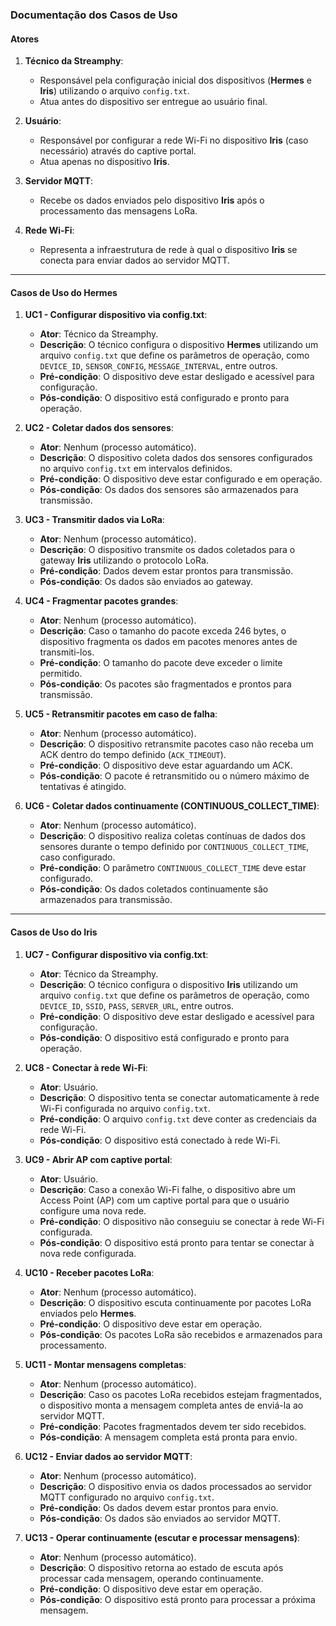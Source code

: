 ### **Documentação dos Casos de Uso**

#### **Atores**
1. **Técnico da Streamphy**:
   - Responsável pela configuração inicial dos dispositivos (**Hermes** e **Iris**) utilizando o arquivo `config.txt`.
   - Atua antes do dispositivo ser entregue ao usuário final.

2. **Usuário**:
   - Responsável por configurar a rede Wi-Fi no dispositivo **Iris** (caso necessário) através do captive portal.
   - Atua apenas no dispositivo **Iris**.

3. **Servidor MQTT**:
   - Recebe os dados enviados pelo dispositivo **Iris** após o processamento das mensagens LoRa.

4. **Rede Wi-Fi**:
   - Representa a infraestrutura de rede à qual o dispositivo **Iris** se conecta para enviar dados ao servidor MQTT.

---

#### **Casos de Uso do Hermes**

1. **UC1 - Configurar dispositivo via config.txt**:
   - **Ator**: Técnico da Streamphy.
   - **Descrição**: O técnico configura o dispositivo **Hermes** utilizando um arquivo `config.txt` que define os parâmetros de operação, como `DEVICE_ID`, `SENSOR_CONFIG`, `MESSAGE_INTERVAL`, entre outros.
   - **Pré-condição**: O dispositivo deve estar desligado e acessível para configuração.
   - **Pós-condição**: O dispositivo está configurado e pronto para operação.

2. **UC2 - Coletar dados dos sensores**:
   - **Ator**: Nenhum (processo automático).
   - **Descrição**: O dispositivo coleta dados dos sensores configurados no arquivo `config.txt` em intervalos definidos.
   - **Pré-condição**: O dispositivo deve estar configurado e em operação.
   - **Pós-condição**: Os dados dos sensores são armazenados para transmissão.

3. **UC3 - Transmitir dados via LoRa**:
   - **Ator**: Nenhum (processo automático).
   - **Descrição**: O dispositivo transmite os dados coletados para o gateway **Iris** utilizando o protocolo LoRa.
   - **Pré-condição**: Dados devem estar prontos para transmissão.
   - **Pós-condição**: Os dados são enviados ao gateway.

4. **UC4 - Fragmentar pacotes grandes**:
   - **Ator**: Nenhum (processo automático).
   - **Descrição**: Caso o tamanho do pacote exceda 246 bytes, o dispositivo fragmenta os dados em pacotes menores antes de transmiti-los.
   - **Pré-condição**: O tamanho do pacote deve exceder o limite permitido.
   - **Pós-condição**: Os pacotes são fragmentados e prontos para transmissão.

5. **UC5 - Retransmitir pacotes em caso de falha**:
   - **Ator**: Nenhum (processo automático).
   - **Descrição**: O dispositivo retransmite pacotes caso não receba um ACK dentro do tempo definido (`ACK_TIMEOUT`).
   - **Pré-condição**: O dispositivo deve estar aguardando um ACK.
   - **Pós-condição**: O pacote é retransmitido ou o número máximo de tentativas é atingido.

6. **UC6 - Coletar dados continuamente (CONTINUOUS_COLLECT_TIME)**:
   - **Ator**: Nenhum (processo automático).
   - **Descrição**: O dispositivo realiza coletas contínuas de dados dos sensores durante o tempo definido por `CONTINUOUS_COLLECT_TIME`, caso configurado.
   - **Pré-condição**: O parâmetro `CONTINUOUS_COLLECT_TIME` deve estar configurado.
   - **Pós-condição**: Os dados coletados continuamente são armazenados para transmissão.

---

#### **Casos de Uso do Iris**

1. **UC7 - Configurar dispositivo via config.txt**:
   - **Ator**: Técnico da Streamphy.
   - **Descrição**: O técnico configura o dispositivo **Iris** utilizando um arquivo `config.txt` que define os parâmetros de operação, como `DEVICE_ID`, `SSID`, `PASS`, `SERVER_URL`, entre outros.
   - **Pré-condição**: O dispositivo deve estar desligado e acessível para configuração.
   - **Pós-condição**: O dispositivo está configurado e pronto para operação.

2. **UC8 - Conectar à rede Wi-Fi**:
   - **Ator**: Usuário.
   - **Descrição**: O dispositivo tenta se conectar automaticamente à rede Wi-Fi configurada no arquivo `config.txt`.
   - **Pré-condição**: O arquivo `config.txt` deve conter as credenciais da rede Wi-Fi.
   - **Pós-condição**: O dispositivo está conectado à rede Wi-Fi.

3. **UC9 - Abrir AP com captive portal**:
   - **Ator**: Usuário.
   - **Descrição**: Caso a conexão Wi-Fi falhe, o dispositivo abre um Access Point (AP) com um captive portal para que o usuário configure uma nova rede.
   - **Pré-condição**: O dispositivo não conseguiu se conectar à rede Wi-Fi configurada.
   - **Pós-condição**: O dispositivo está pronto para tentar se conectar à nova rede configurada.

4. **UC10 - Receber pacotes LoRa**:
   - **Ator**: Nenhum (processo automático).
   - **Descrição**: O dispositivo escuta continuamente por pacotes LoRa enviados pelo **Hermes**.
   - **Pré-condição**: O dispositivo deve estar em operação.
   - **Pós-condição**: Os pacotes LoRa são recebidos e armazenados para processamento.

5. **UC11 - Montar mensagens completas**:
   - **Ator**: Nenhum (processo automático).
   - **Descrição**: Caso os pacotes LoRa recebidos estejam fragmentados, o dispositivo monta a mensagem completa antes de enviá-la ao servidor MQTT.
   - **Pré-condição**: Pacotes fragmentados devem ter sido recebidos.
   - **Pós-condição**: A mensagem completa está pronta para envio.

6. **UC12 - Enviar dados ao servidor MQTT**:
   - **Ator**: Nenhum (processo automático).
   - **Descrição**: O dispositivo envia os dados processados ao servidor MQTT configurado no arquivo `config.txt`.
   - **Pré-condição**: Os dados devem estar prontos para envio.
   - **Pós-condição**: Os dados são enviados ao servidor MQTT.

7. **UC13 - Operar continuamente (escutar e processar mensagens)**:
   - **Ator**: Nenhum (processo automático).
   - **Descrição**: O dispositivo retorna ao estado de escuta após processar cada mensagem, operando continuamente.
   - **Pré-condição**: O dispositivo deve estar em operação.
   - **Pós-condição**: O dispositivo está pronto para processar a próxima mensagem.
